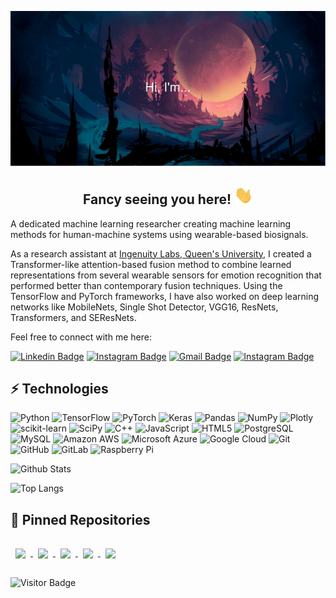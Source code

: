 
[![Xpiee's GitHub Banner](./assests/banner14.svg)](https://github.com/Xpiee/)

<!-- ![Visitors](https://api.visitorbadge.io/api/visitors?path=Xpiee&countColor=%23263759)
![LinkedIn](https://img.shields.io/badge/-Anubhav%20Bhatti-blue?style=flat-square&logo=Linkedin&logoColor=white&labelColor=blue&link=https://linkedin.com/in/anubhav-bhatti-queensu/)
![CodeWars](https://img.shields.io/badge/-Xpiee-red?style=flat-square&logo=Codewars&logoColor=white&labelColor=grey&link=https://www.codewars.com/users/Xpiee) -->


## <div align="center">Fancy seeing you here! <img src="./assests/wave.gif" width="30"></div>
A dedicated machine learning researcher creating machine learning methods for human-machine systems using wearable-based biosignals.

As a research assistant at [Ingenuity Labs, Queen's University](https://ingenuitylabs.queensu.ca/), I created a Transformer-like attention-based fusion method to combine learned representations from several wearable sensors for emotion recognition that performed better than contemporary fusion techniques. Using the TensorFlow and PyTorch frameworks, I have also worked on deep learning networks like MobileNets, Single Shot Detector, VGG16, ResNets, Transformers, and SEResNets.

Feel free to connect with me here:

[![Linkedin Badge](https://img.shields.io/badge/-Anubhav-blue?style=flat-square&logo=Linkedin&logoColor=white&link=https://linkedin.com/in/anubhav-bhatti-queensu/)](https://linkedin.com/in/anubhav-bhatti-queensu/)
[![Instagram Badge](https://img.shields.io/badge/-stochastic_tuple-purple?style=flat-square&logo=instagram&logoColor=white&link=https://www.instagram.com/stochastic_tuple/)](https://www.instagram.com/stochastic_tuple/)
[![Gmail Badge](https://img.shields.io/badge/-anubhav.bhatti@queensu.ca-c14438?style=flat-square&logo=Outlook&logoColor=white&link=mailto:anubhav.bhatti@queensu.ca)](mailto:anubhav.bhatti@queensu.ca)
[![Instagram Badge](https://img.shields.io/badge/-Xpiee-red?style=flat-square&logo=Codewars&logoColor=white&link=https://www.codewars.com/users/Xpiee)](https://www.codewars.com/users/Xpiee)

## ⚡ Technologies

![Python](https://img.shields.io/badge/-Python-black?style=flat-square&logo=Python)
![TensorFlow](https://img.shields.io/badge/TensorFlow-%23FF6F00.svg?style=for-the-badge&logo=TensorFlow&logoColor=white)
![PyTorch](https://img.shields.io/badge/PyTorch-%23EE4C2C.svg?style=for-the-badge&logo=PyTorch&logoColor=white)
![Keras](https://img.shields.io/badge/Keras-%23D00000.svg?style=for-the-badge&logo=Keras&logoColor=white)
![Pandas](https://img.shields.io/badge/pandas-%23150458.svg?style=for-the-badge&logo=pandas&logoColor=white)
![NumPy](https://img.shields.io/badge/numpy-%23013243.svg?style=for-the-badge&logo=numpy&logoColor=white)
![Plotly](https://img.shields.io/badge/Plotly-%233F4F75.svg?style=for-the-badge&logo=plotly&logoColor=white)
![scikit-learn](https://img.shields.io/badge/scikit--learn-%23F7931E.svg?style=for-the-badge&logo=scikit-learn&logoColor=white)
![SciPy](https://img.shields.io/badge/SciPy-%230C55A5.svg?style=for-the-badge&logo=scipy&logoColor=%white)
![C++](https://img.shields.io/badge/-C++-00599C?style=flat-square&logo=c)
![JavaScript](https://img.shields.io/badge/-JavaScript-black?style=flat-square&logo=javascript)
![HTML5](https://img.shields.io/badge/-HTML5-E34F26?style=flat-square&logo=html5&logoColor=white)
![PostgreSQL](https://img.shields.io/badge/-PostgreSQL-336791?style=flat-square&logo=postgresql)
![MySQL](https://img.shields.io/badge/-MySQL-black?style=flat-square&logo=mysql)
![Amazon AWS](https://img.shields.io/badge/Amazon%20AWS-232F3E?style=flat-square&logo=amazon-aws)
![Microsoft Azure](https://img.shields.io/badge/Microsoft%20Azure-232F7E?style=flat-square&logo=microsoft-azure)
![Google Cloud](https://img.shields.io/badge/Google%20Cloud-black?style=flat-square&logo=google-cloud)
![Git](https://img.shields.io/badge/-Git-black?style=flat-square&logo=git)
![GitHub](https://img.shields.io/badge/-GitHub-181717?style=flat-square&logo=github)
![GitLab](https://img.shields.io/badge/-GitLab-FCA121?style=flat-square&logo=gitlab)
![Raspberry Pi](https://img.shields.io/badge/-Raspberry%20Pi-C51A4A?style=flat-square&logo=Raspberry-Pi)

![Github Stats](https://github-readme-stats.vercel.app/api?username=xpiee&count_private=true&show_icons=true&include_all_commits=true)

![Top Langs](https://github-readme-stats.vercel.app/api/top-langs/?username=xpiee&hide=TeX&layout=compact)


## 📌 Pinned Repositories

<a href="https://github.com/Xpiee/BikeSharing">
  <img align="center" style="margin:1rem 0.5rem" src="https://github-readme-stats.vercel.app/api/pin/?username=Xpiee&repo=BikeSharing&title_color=ffffff&text_color=c9cacc&icon_color=4AB197&bg_color=1A2B34" />
</a>

<a href="https://github.com/Xpiee/whatsCooking">
  <img align="center" style="margin:1rem 0.5rem" src="https://github-readme-stats.vercel.app/api/pin/?username=Xpiee&repo=whatsCooking&title_color=ffffff&text_color=c9cacc&icon_color=4AB197&bg_color=1A2B34" />
</a>

<a href="https://github.com/Xpiee/SEMobNet-Object-Detection">
  <img align="center" style="margin:1rem 0.5rem" src="https://github-readme-stats.vercel.app/api/pin/?username=Xpiee&repo=SEMobNet-Object-Detection&title_color=ffffff&text_color=c9cacc&icon_color=4AB197&bg_color=1A2B34" />
</a>

<a href="https://github.com/Xpiee/SimpleNet-CIFAR">
  <img align="center" style="margin:1rem 0.5rem" src="https://github-readme-stats.vercel.app/api/pin/?username=Xpiee&repo=SimpleNet-CIFAR&title_color=ffffff&text_color=c9cacc&icon_color=4AB197&bg_color=1A2B34" />
</a>

<a href="https://github.com/Xpiee/Fraud-Detection">
  <img align="center" style="margin:1rem 0.5rem" src="https://github-readme-stats.vercel.app/api/pin/?username=Xpiee&repo=Fraud-Detection&title_color=ffffff&text_color=c9cacc&icon_color=4AB197&bg_color=1A2B34" />
</a>

![Visitor Badge](https://visitor-badge.laobi.icu/badge?page_id=xpiee.xpiee)
